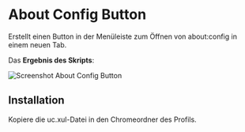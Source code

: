 # About Config Button
Erstellt einen Button in der Menüleiste zum Öffnen von about:config in einem neuen Tab.

Das **Ergebnis des Skripts**:

![Screenshot About Config Button](https://github.com/ardiman/userChrome.js/raw/master/aboutconfigbutton/scr_aboutconfigbutton.png)

## Installation
Kopiere die uc.xul-Datei in den Chromeordner des Profils.